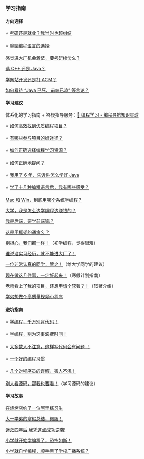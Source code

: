 ### 学习指南

#### 方向选择

⭐️ [考研还是就业？我当时也超纠结](方向选择/考研还是就业？我当时也超纠结.md)

⭐️ [聊聊编程语言的选择](方向选择/聊聊编程语言的选择.md)

[感觉进大厂机会渺茫，要考研续命么？](方向选择/感觉进大厂机会渺茫，要考研续命么？.md)

[选 C++ 还是 Java？](方向选择/选%20C++%20还是%20Java？.md)

[学网站开发还是打 ACM？](方向选择/学网站开发还是打%20ACM？.md)

[如何看待 “Java 已死、前端已凉” 等言论？](方向选择/如何看待%20“Java%20已死、前端已凉”%20等言论？.md)



#### 学习建议

体系化的学习指南 + 答疑指导服务：[💎 编程学习 - 编程导航知识星球](https://yuyuanweb.feishu.cn/wiki/VC1qwmX9diCBK3kidyec74vFnde)



⭐️ [如何高效找到优质编程项目？](学习建议/如何高效找到优质编程项目？.md)

⭐️ [有哪些参与项目的好途径？](学习建议/有哪些参与项目的好途径？.md)

⭐️ [如何正确选择编程学习资源？](学习建议/如何正确选择编程学习资源？.md)

⭐️ [如何正确地提问？](学习建议/如何正确地提问？.md)

⭐️ [我用了 6 年，告诉你怎么学好 Java](学习建议/我用了%206%20年，告诉你怎么学好%20Java.md)

⭐️ [学了十几种编程语言后，我有哪些感受？](学习建议/学了十几种编程语言后，我有哪些感受？.md)

[Mac 和 Win，到底用哪个系统学编程？](学习建议/Mac%20和%20Win，到底用哪个系统学编程？.md)

[大学，我是怎么边学编程边赚钱的？](../../自学之路/大学经历/大学，我是怎么边学编程边赚钱的？.md)

[我是后端，要学前端嘛？](学习建议/我是后端，要学前端嘛？.md)

[这是用框架的通病么？](学习建议/这是用框架的通病么？.md)

[别担心，我们都一样！](学习建议/别担心，我们都一样！.md)（初学编程，觉得很难）

[谁说没实习经历，就不能进大厂了！](../求职经验/实习/谁说没实习经历，就不能进大厂了！.md)

[一位非常认真的同学，赞之！](学习建议/一位非常认真的同学，赞之！.md)（给大学同学的建议）

[现在做这几件事，一定好起来！](学习建议/现在做这几件事，一定好起来！.md)（寒假计划指南）

[老师看上了我的项目，还想申请个软著？！](学习建议/老师看上了我的项目，还想申请个软著？！.md)（软著介绍）

[学弟想做个高质量视频小程序](学习建议/学弟想做个高质量视频小程序.md)



#### 避坑指南

⭐️ [学编程，千万别背代码！](避坑指南/学编程，千万别背代码！.md)

⭐️ [学编程，别为这事浪费时间！](避坑指南/学编程，别为这事浪费时间！.md)

⭐️ [大多数人不注意，这样写代码会有问题 ！](避坑指南/大多数人不注意，这样写代码会有问题%20！.md)

⭐️ [一个好的编程习惯](避坑指南/一个好的编程习惯.md)

⭐️ [几个对程序员的误解，害人不浅！](避坑指南/几个对程序员的误解，害人不浅！.md)

[别人看源码，那我也要看！](避坑指南/别人看源码，那我也要看！.md)（学习源码的建议）



#### 学习故事

[在烧烤店约了一位阿里练习生](学习故事/在烧烤店约了一位阿里练习生.md)

[大一学弟的寒假总结，佩服！](学习故事/大一学弟的寒假总结，佩服！.md)

[迷茫四年后,我凭这点成功逆袭!](../../编程导航/星球故事/球友经历/迷茫四年后，我凭这点成功逆袭！.md)

[小学就开始学编程了，恐怖如斯！](../../编程导航/星球故事/球友经历/小学就开始学编程了，恐怖如斯！.md)

[小学就自学编程，顺手黑了学校广播系统？](学习故事/小学就自学编程，顺手黑了学校广播系统？.md)
